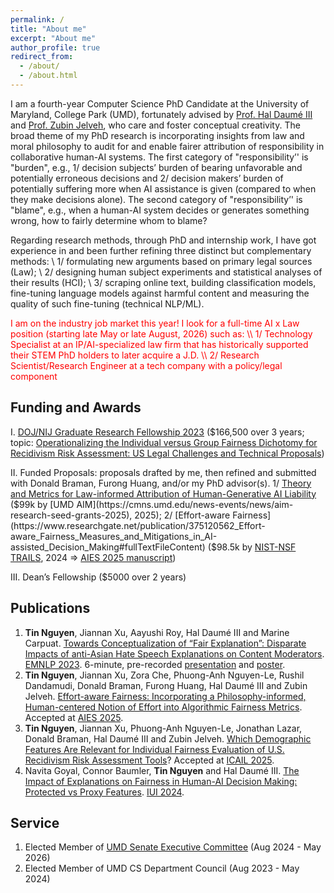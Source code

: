 ```yaml
---
permalink: /
title: "About me"
excerpt: "About me"
author_profile: true
redirect_from: 
  - /about/
  - /about.html
---
```


I am a fourth-year Computer Science PhD Candidate at the University of Maryland, College Park (UMD), fortunately advised by [Prof. Hal Daumé III](http://users.umiacs.umd.edu/~hal/) and [Prof. Zubin Jelveh](https://zjelveh.github.io/), who care and foster conceptual creativity. The broad theme of my PhD research is incorporating insights from law and moral philosophy to audit for and enable fairer attribution of responsibility in collaborative human-AI systems. The first category of "responsibility’' is "burden", e.g., 1/ decision subjects’ burden of bearing unfavorable and potentially erroneous decisions and 2/ decision makers’ burden of potentially suffering more when AI assistance is given (compared to when they make decisions alone). The second category of "responsibility’' is "blame", e.g., when a human-AI system decides or generates something wrong, how to fairly determine whom to blame?

Regarding research methods, through PhD and internship work, I have got experience in and been further refining three distinct but complementary methods: \\
1/ formulating new arguments based on primary legal sources (Law); \\
2/ designing human subject experiments and statistical analyses of their results (HCI); \\
3/ scraping online text, building classification models, fine-tuning language models against harmful content and measuring the quality of such fine-tuning (technical NLP/ML).

<span style="color:red">
I am on the industry job market this year! I look for a full-time AI x Law position (starting late May or late August, 2026) such as: \\
1/ Technology Specialist at an IP/AI-specialized law firm that has historically supported their STEM PhD holders to later acquire a J.D. \\
2/ Research Scientist/Research Engineer at a tech company with a policy/legal component
</span>

## Funding and Awards
I. [DOJ/NIJ Graduate Research Fellowship 2023](https://nij.ojp.gov/graduate-research-fellowship-program-past-and-present-fellows) ($166,500 over 3 years; topic: [Operationalizing the Individual versus Group Fairness Dichotomy for Recidivism Risk Assessment: US Legal Challenges and Technical Proposals](https://www.researchgate.net/publication/376268389_Operationalizing_the_Individual_v_Group_Fairness_Dichotomy_for_Recidivism_Risk_Assessment_US_Legal_Challenges_and_Technical_Proposals))

II. Funded Proposals: proposals drafted by me, then refined and submitted with Donald Braman, Furong Huang, and/or my PhD advisor(s). 1/ [Theory and Metrics for Law-informed Attribution of Human-Generative AI Liability](https://www.researchgate.net/publication/392164685_Theory_and_Metrics_for_Law-informed_Attribution_of_Human-Generative_AI_Liability) ($99k by [UMD AIM](https://cmns.umd.edu/news-events/news/aim-research-seed-grants-2025), 2025); 2/ [Effort-aware Fairness](https://www.researchgate.net/publication/375120562_Effort-aware_Fairness_Measures_and_Mitigations_in_AI-assisted_Decision_Making#fullTextFileContent) ($98.5k by [NIST-NSF TRAILS](https://www.trails.umd.edu/news/trails-announces-first-round-of-seed-funding), 2024 => [AIES 2025 manuscript](https://arxiv.org/abs/2505.19317))

III. Dean’s Fellowship ($5000 over 2 years)

## Publications
1. **Tin Nguyen**, Jiannan Xu, Aayushi Roy, Hal Daumé III and Marine Carpuat. 
[Towards Conceptualization of “Fair Explanation”: Disparate Impacts of anti-Asian Hate Speech Explanations on Content Moderators](https://aclanthology.org/2023.emnlp-main.602/). [EMNLP 2023](https://2023.emnlp.org/). 6-minute, pre-recorded [presentation](https://drive.google.com/file/d/174PPUTFtFtcHVFOW7mVOoGFzJm7tj8u9/view?usp=sharing) and [poster](https://drive.google.com/file/d/1LzW-KbDUsYDvvhi-3SCKkyssKrWTciat/view?usp=sharing).
2. **Tin Nguyen**, Jiannan Xu, Zora Che, Phuong-Anh Nguyen-Le, Rushil Dandamudi, Donald Braman, Furong Huang, Hal Daumé III and Zubin Jelveh. [Effort-aware Fairness: Incorporating a Philosophy-informed, Human-centered Notion of Effort into Algorithmic Fairness Metrics](https://ojs.aaai.org/index.php/AIES/article/view/36681). Accepted at [AIES 2025](https://www.aies-conference.com/2025/). 
3. **Tin Nguyen**, Jiannan Xu, Phuong-Anh Nguyen-Le, Jonathan Lazar, Donald Braman, Hal Daumé III and Zubin Jelveh. [Which Demographic Features Are Relevant for Individual Fairness Evaluation of U.S. Recidivism Risk Assessment Tools](https://arxiv.org/abs/2505.09868)? Accepted at [ICAIL 2025](https://sites.northwestern.edu/icail2025/). 
4. Navita Goyal, Connor Baumler, **Tin Nguyen** and Hal Daumé III. [The Impact of Explanations on Fairness in Human-AI Decision Making: Protected vs Proxy Features](https://dl.acm.org/doi/10.1145/3640543.3645210). [IUI 2024](https://iui.acm.org/2024/).

## Service
1. Elected Member of [UMD Senate Executive Committee](https://www.senate.umd.edu/committees/senate-executive-committee) (Aug 2024 - May 2026)
2. Elected Member of UMD CS Department Council (Aug 2023 - May 2024)
